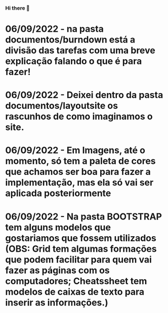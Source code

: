 ### Hi there 👋
# 06/09/2022 - na pasta documentos/burndown está a divisão das tarefas com uma breve explicação falando o que é para fazer!
# 06/09/2022 - Deixei dentro da pasta documentos/layoutsite os rascunhos de como imaginamos o site.
# 06/09/2022 - Em Imagens, até o momento, só tem a paleta de cores que achamos ser boa para fazer a implementação, mas ela só vai ser aplicada posteriormente
# 06/09/2022 - Na pasta BOOTSTRAP tem alguns modelos que gostariamos que fossem utilizados (OBS: Grid tem algumas formações que podem facilitar para quem vai fazer as páginas com os computadores; Cheatssheet tem modelos de caixas de texto para inserir as informações.)



<!--
**suportfy/suportfy** is a ✨ _special_ ✨ repository because its `README.md` (this file) appears on your GitHub profile.

Here are some ideas to get you started:

- 🔭 I’m currently working on ...
- 🌱 I’m currently learning ...
- 👯 I’m looking to collaborate on ...
- 🤔 I’m looking for help with ...
- 💬 Ask me about ...
- 📫 How to reach me: ...
- 😄 Pronouns: ...
- ⚡ Fun fact: ...
-->
